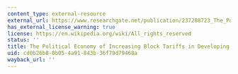 ```yaml
---
content_type: external-resource
external_url: https://www.researchgate.net/publication/237288723_The_Political_Economy_of_Increasing_Block_Tariffs_in_Developing_Countries
has_external_license_warning: true
license: https://en.wikipedia.org/wiki/All_rights_reserved
status: ''
title: The Political Economy of Increasing Block Tariffs in Developing Countries
uid: cd0b26b8-0b05-4a91-843b-36f79d79468a
wayback_url: ''
---
```

